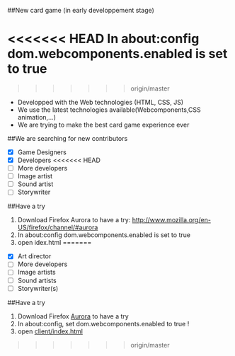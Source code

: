 ##New card game 
(in early developpement stage)


<<<<<<< HEAD
In about:config dom.webcomponents.enabled is set to true
=======

>>>>>>> origin/master
* Developped with the Web technologies (HTML, CSS, JS)
* We use the latest technologies available(Webcomponents,CSS animation,...)
* We are trying to make the best card game experience ever


##We are searching for new contributors
- [X] Game Designers
- [X] Developers
<<<<<<< HEAD
- [ ] More developers
- [ ] Image artist
- [ ] Sound artist
- [ ] Storywriter

##Have a try

1. Download Firefox Aurora to have a try: http://www.mozilla.org/en-US/firefox/channel/#aurora
2. In about:config dom.webcomponents.enabled is set to true
3. open idex.html
=======
- [X] Art director
- [ ] More developers
- [ ] Image artists
- [ ] Sound artists
- [ ] Storywriter(s)

##Have a try

1. Download Firefox [Aurora](http://www.mozilla.org/en-US/firefox/channel/#aurora) to have a try 
2. In about:config, set dom.webcomponents.enabled to true !
3. open [client/index.html](http://rawgit.com/GrosSacASac/FWWE/master/client/index.html)
>>>>>>> origin/master
